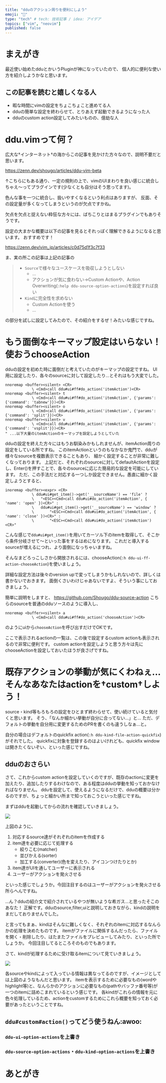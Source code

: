 ```yaml
---
title: "dduのアクション周りを便利にしよう"
emoji: "🕌"
type: "tech" # tech: 技術記事 / idea: アイデア
topics: ["vim", "neovim"]
published: false
---
```


# まえがき
最近使い始めたdduとかいうPluginが神になっていたので、
個人的に便利な使い方を紹介しようかなと思います。

## この記事を読むと嬉しくなる人
- 暇な時間にvimの設定をちょこちょこと進めてる人
- dduの簡単な設定を終わらせて、とりあえず起動できるようになった人
- dduのcustom action設定してみたいものの、億劫な人

# ddu.vimって何？
広大な†インターネット†の海からこの記事を見かけた方々なので、説明不要だと思います。

https://zenn.dev/shougo/articles/ddu-vim-beta

↑こちらにもある通り、一定の規則の上で、vimのUIまわりを良い感じに統合しちゃえ～ってプラグインです(少なくとも自分はそう思ってます)。

色んな事を一つに統合し、扱いやすくなるという利点はありますが、
反面、その設定量が多くなってしまうというのが欠点ですかね。

欠点を欠点と捉えない粋狂な方々には、ばちこりとはまるプラグインでもありそうです。

設定の大まかな概要は以下の記事を見るとそれっぽく理解できるようになると思います。
おすすめです！

https://zenn.dev/vim_jp/articles/c0d75d1f3c7f33

ま、実の所この記事は上記の記事の

> - `Source`で様々なユースケースを吸収しようとしない
>   - ...
>   - アクションが気に食わない→Custom Actionや、Action Overwriting(`:help ddu-source-option-actions`)を設定すれば良い
> - `Kind`に完全性を求めない
>   - Custom Actionを使う
>   - ...

の部分を試しに設定してみたので、その紹介をするぜ！みたいな感じですね。

# もう面倒なキーマップ設定はいらない！使おうchooseAction
dduの設定を初めた時に面倒だと考えていたのがキーマップの設定ですね。
UI用に設定したり、各々のsourceに対して設定したり...とそれはもう大変でした。

```vim
nnoremap <buffer><silent> <CR>
            \ <Cmd>call ddu#ui#ff#do_action('itemAction')<CR>
nnoremap <buffer><silent> t
            \ <Cmd>call ddu#ui#ff#do_action('itemAction', {'params': {'command': 'tabnew'}})<CR>
nnoremap <buffer><silent> o
            \ <Cmd>call ddu#ui#ff#do_action('itemAction', {'params': {'command': 'split'}})<CR>
nnoremap <buffer><silent> v
            \ <Cmd>call ddu#ui#ff#do_action('itemAction', {'params': {'command': 'vsplit'}})<CR>
" ...以下大量のitemActionのキーマップを設定しようとしていた
```
dduの設定を終えた方々にはもうお馴染みかもしれませんが、itemAction周りの設定をしている所ですね。
このitemActionというのもなかなか鬼門で、dduが様々なsourceを複数表示できることもあり、
細かく設定することが非常に難しくなっております。
上記だと、それぞれのsourceに対してdefaultActionを設定し、Enter(<CR>)を押すことで、各々のsourceに応じた簡易的な設定を可能にしています。
ただ、この手法だと対応する一つしか設定できません。愚直に細かく設定しようとすると、
```vim
inoremap <buffer><expr> <CR>
			\ ddu#ui#get_item()->get('__sourceName') == 'file' ?
			\	"<ESC><Cmd>call ddu#ui#do_action('itemAction', { 'name': 'open' })<CR>" :
			\	ddu#ui#get_item()->get('__sourceName') == 'window' ?
			\		"<ESC><Cmd>call ddu#ui#do_action('itemAction', { 'name': 'close' })<CR>" :
			\		"<ESC><Cmd>call ddu#ui#do_action('itemAction')<CR>" 
```
こんな感じで`ddu#ui#get_item()`を用いてカーソル下のitemを取得して、そこから条件分岐させて～といった事をするはめになります。
これだと導入するsourceが増えるにつれ、より面倒になっちゃいますね。

そんなまどろっこしさから開放されるには、chooseAction(`:h ddu-ui-ff-action-chooseAction`)を使いましょう。

詳細な設定方法は後々のversion upで変ってしまうかもしれないので、詳しくは書かないでおきます。
面倒くさいわけじゃあないですよ、そういう事にしておきましょう。

簡単に説明をしますと、
https://github.com/Shougo/ddu-source-action
こちらのsourceを普通のdduソースのように導入し、
```vim
nnoremap <buffer><silent> a
            \ <Cmd>call ddu#ui#ff#do_action('chooseAction')<CR>
```
のようにuiから`chooseAction`を呼び出すだけでOKです。

<!-- TODO: gifを貼っつけておく -->

ここで表示されるactionの一覧は、この後で設定するcustom actionも表示されるので非常に便利です。
custom actionを設定しようと思う方々は先にchooseActionを設定しておいたほうが良さげですね。

# 既存アクションの挙動が気にくわねぇ...そんなあなたはactionを†custom†しよう！
source・kind等もろもろの設定をひとまず終わらせて、使い続けていると気付くと思います。
そう、「なんか細かい挙動が自分に合ってない...」と...
ただ、デフォルトの挙動を自分用に変更するためのPRを書くのも違うしなぁ...と。

自分の場合はデフォルトのquickfix action(`:h ddu-kind-file-action-quickfix`)がそれでした。
quickfixに対象を登録するのはよいけれども、quickfix windowは開きたくないぞい、といった感じですね。

## dduのおさらい
さて、これからcustom actionを設定していくのですが、既存のactionに変更を加えたり、追加したりするわけなので、ある程度はdduの挙動を知っておかなければなりません。
dduを設定して、使えるようになるだけで、dduの概要は分かるのですが、ちょっと細かい所まで知っておこうといった感じですね。

まずはdduを起動してからの流れを確認していきましょう。

<!-- TODO: itemActionまわりを図を含めて説明しておきたい -->
![](https://storage.googleapis.com/zenn-user-upload/1f802dcd5a86-20230929.png)

上図のように、
1. 対応するsource達がそれぞれのitemを作成する
1. item達を必要に応じて処理する
    - 絞りこむ(matcher)
    - 並びかえる(sorter)
    - 加工する(converter)(色を変えたり、アイコンつけたりとか)
1. item達がUIを通してユーザーに表示される
1. ユーザーがアクションを発火させる

といった感じでしょうか。今回注目するのはユーザーがアクションを発火させる所らへんですね。

...ん？dduの紹介文で紹介されているやつが無いような希ガス...と思ったそこのあなた！
正解です。dduのsource,filter,uiと説明しておきながら、kindの説明をまだしておりませんでした。

と言ってもまぁ、kindはそんなに難しくなく、それぞれのitemに対応するなんらかの処理を決めたものです。
itemがファイルに関係するんだったら、ファイルを開く・削除したり、はたまたファイルをプレビューしてみたり、といった所でしょうか。
今回注目してるところそのものでもあります。

さて、kindが処理するために受け取るitemについて見ていきましょう。

![](https://storage.googleapis.com/zenn-user-upload/68a811770935-20230930.png)

各sourceやkindによって入っている情報は異なってるのですが、イメージとしては上図のようなもんだと思います。
itemを表示するために必要なもの(wordやhighlight等)と、なんらかのアクションに必要なもの(pathやバッファ番号等)が一つのitemに詰めこまれているという感じです。
各kindがこれらの情報を元に色々処理しているため、actionをcustomするためにこれら概要を知っておく必要があったということですね。

## `ddu#custom#action()`ってどう使うねん:awoo:

### `ddu-ui-option-actions`を上書き

### `ddu-source-option-actions`・`ddu-kind-option-actions`を上書き

# あとがき
